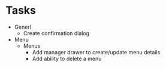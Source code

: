 # Tasks

- Generl
  - Create confirmation dialog
- Menu
  - Menus
    - Add manager drawer to create/update menu details
    - Add ability to delete a menu
